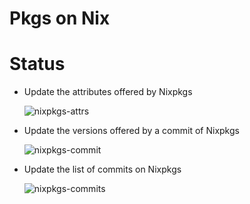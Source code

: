 # Pkgs on Nix

# Status

- Update the attributes offered by Nixpkgs

  ![nixpkgs-attrs](https://github.com/on-nix/pkgs/actions/workflows/nixpkgs-attrs.yaml/badge.svg?branch=main)

- Update the versions offered by a commit of Nixpkgs

  ![nixpkgs-commit](https://github.com/on-nix/pkgs/actions/workflows/nixpkgs-commit.yaml/badge.svg?branch=main)

- Update the list of commits on Nixpkgs

  ![nixpkgs-commits](https://github.com/on-nix/pkgs/actions/workflows/nixpkgs-commits.yaml/badge.svg?branch=main)
